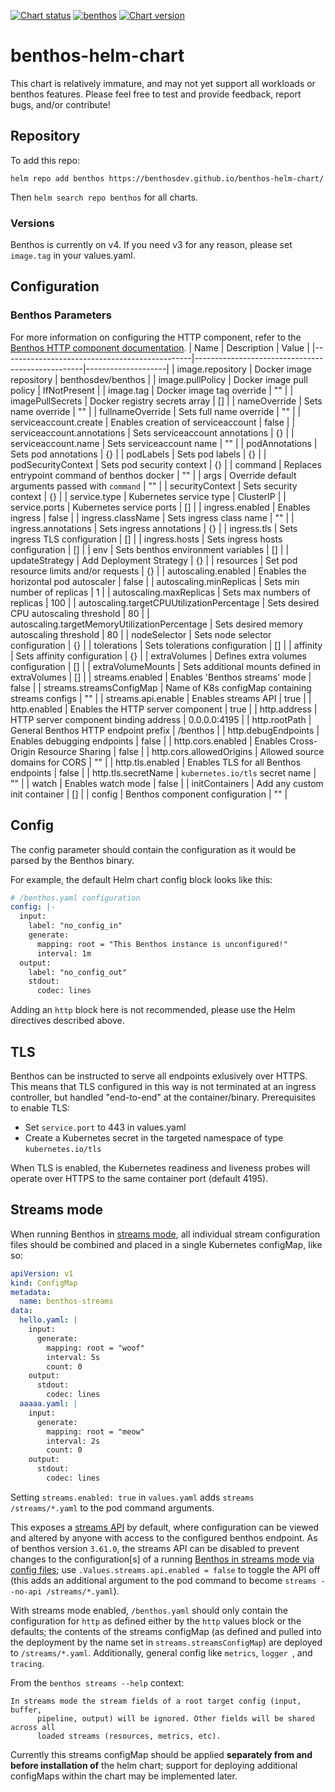[![Chart status](https://img.shields.io/badge/Chart%20status-WIP-yellow)](https://github.com/benthosdev/benthos-helm-chart)
[![benthos](https://img.shields.io/badge/benthos-v4.11.0-green)](https://github.com/Jeffail/benthos/releases/tag/v4.11.0)
[![Chart version](https://img.shields.io/badge/Chart%20version-v0.7.2-green)](https://github.com/benthosdev/benthos-helm-chart/releases/tag/0.7.2)

# benthos-helm-chart

This chart is relatively immature, and may not yet support all workloads or benthos features.  Please feel free to test and provide feedback, report bugs, and/or contribute!

## Repository

To add this repo:
```
helm repo add benthos https://benthosdev.github.io/benthos-helm-chart/
```
Then `helm search repo benthos` for all charts.

### Versions
Benthos is currently on v4.  If you need v3 for any reason, please set `image.tag` in your values.yaml.

## Configuration

### Benthos Parameters

For more information on configuring the HTTP component, refer to the [Benthos HTTP component documentation](https://www.benthos.dev/docs/components/http/about).
| Name                                          | Description                                      | Value              |
|-----------------------------------------------|--------------------------------------------------|--------------------|
| image.repository                              | Docker image repository                          | benthosdev/benthos |
| image.pullPolicy                              | Docker image pull policy                         | IfNotPresent       |
| image.tag                                     | Docker image tag override                        | ""                 |
| imagePullSecrets                              | Docker registry secrets array                    | []                 |
| nameOverride                                  | Sets name override                               | ""                 |
| fullnameOverride                              | Sets full name override                          | ""                 |
| serviceaccount.create                         | Enables creation of serviceaccount               | false              |
| serviceaccount.annotations                    | Sets serviceaccount annotations                  | {}                 |
| serviceaccount.name                           | Sets serviceaccount name                         | ""                 |
| podAnnotations                                | Sets pod annotations                             | {}                 |
| podLabels                                     | Sets pod labels                                  | {}                 |
| podSecurityContext                            | Sets pod security context                        | {}                 |
| command                                       | Replaces entrypoint command of benthos docker     | ""                 |
| args                                          | Override default arguments passed with `command` | ""                 |
| securityContext                               | Sets security context                            | {}                 |
| service.type                                  | Kubernetes service type                          | ClusterIP          |
| service.ports                                 | Kubernetes service ports                         | []                 |
| ingress.enabled                               | Enables ingress                                  | false              |
| ingress.className                             | Sets ingress class name                          | ""                 |
| ingress.annotations                           | Sets ingress annotations                         | {}                 |
| ingress.tls                                   | Sets ingress TLS configuration                   | []                 |
| ingress.hosts                                 | Sets ingress hosts configuration                 | []                 |
| env                                           | Sets benthos environment variables               | []                 |
| updateStrategy                                | Add Deployment Strategy                          | {}                 |
| resources                                     | Set pod resource limits and/or requests          | {}                 |
| autoscaling.enabled                           | Enables the horizontal pod autoscaler            | false              |
| autoscaling.minReplicas                       | Sets min number of replicas                      | 1                  |
| autoscaling.maxReplicas                       | Sets max numbers of replicas                     | 100                |
| autoscaling.targetCPUUtilizationPercentage    | Sets desired CPU autoscaling threshold           | 80                 |
| autoscaling.targetMemoryUtilizationPercentage | Sets desired memory autoscaling threshold        | 80                 |
| nodeSelector                                  | Sets node selector configuration                 | {}                 |
| tolerations                                   | Sets tolerations configuration                   | []                 |
| affinity                                      | Sets affinity configuration                      | {}                 |
| extraVolumes                                  | Defines extra volumes configuration              | []                 |
| extraVolumeMounts                             | Sets additional mounts defined in extraVolumes   | []                 |
| streams.enabled                               | Enables 'Benthos streams' mode                   | false              |
| streams.streamsConfigMap                      | Name of K8s configMap containing streams configs | ""                 |
| streams.api.enable                            | Enables streams API                              | true               |
| http.enabled                                  | Enables the HTTP server component                | true               |
| http.address                                  | HTTP server component binding address            | 0.0.0.0:4195       |
| http.rootPath                                 | General Benthos HTTP endpoint prefix             | /benthos           |
| http.debugEndpoints                           | Enables debugging endpoints                      | false              |
| http.cors.enabled                             | Enables Cross-Origin Resource Sharing            | false              |
| http.cors.allowedOrigins                      | Allowed source domains for CORS                  | ""                 |
| http.tls.enabled                              | Enables TLS for all Benthos endpoints            | false              |
| http.tls.secretName                           | `kubernetes.io/tls` secret name                  | ""                 |
| watch                                         | Enables watch mode                               | false              |
| initContainers                                | Add any custom init container                    | []                 |
| config                                        | Benthos component configuration                  | ""                 |

## Config

The config parameter should contain the configuration as it would be parsed by the Benthos binary.

For example, the default Helm chart config block looks like this:

```yaml
# /benthos.yaml configuration
config: |-
  input:
    label: "no_config_in"
    generate:
      mapping: root = "This Benthos instance is unconfigured!"
      interval: 1m
  output:
    label: "no_config_out"
    stdout:
      codec: lines
```

Adding an `http` block here is not recommended, please use the Helm directives described above.

## TLS

Benthos can be instructed to serve all endpoints exlusively over HTTPS.  This means that TLS configured in this way is not terminated at an ingress controller, but handled "end-to-end" at the container/binary. Prerequisites to enable TLS:
- Set `service.port` to 443 in values.yaml
- Create a Kubernetes secret in the targeted namespace of type `kubernetes.io/tls`

When TLS is enabled, the Kubernetes readiness and liveness probes will operate over HTTPS to the same container port (default 4195).

## Streams mode

When running Benthos in [streams mode](https://www.benthos.dev/docs/guides/streams_mode/about), all individual stream configuration files should be combined and placed in a single Kubernetes configMap, like so:

```yaml
apiVersion: v1
kind: ConfigMap
metadata:
  name: benthos-streams
data:
  hello.yaml: |
    input:
      generate:
        mapping: root = "woof"
        interval: 5s
        count: 0
    output:
      stdout:
        codec: lines
  aaaaa.yaml: |
    input:
      generate:
        mapping: root = "meow"
        interval: 2s
        count: 0
    output:
      stdout:
        codec: lines
```
Setting `streams.enabled: true` in `values.yaml` adds `streams /streams/*.yaml` to the pod command arguments.  

This exposes a [streams API](https://www.benthos.dev/docs/guides/streams_mode/streams_api) by default, where configuration can be viewed and altered by anyone with access to the configured benthos endpoint.  As of benthos version `3.61.0`, the streams API can be disabled to prevent changes to the configuration[s] of a running [Benthos in streams mode via config files](https://www.benthos.dev/docs/guides/streams_mode/using_config_files); use `.Values.streams.api.enabled = false` to toggle the API off (this adds an additional argument to the pod command to become `streams --no-api /streams/*.yaml`).

With streams mode enabled, `/benthos.yaml` should only contain the configuration for `http` as defined either by the `http` values block or the defaults; the contents of the streams configMap (as defined and pulled into the deployment by the name set in `streams.streamsConfigMap`) are deployed to `/streams/*.yaml`. Additionally, general config like `metrics`, `logger `, and `tracing`.

From the `benthos streams --help` context:

```
In streams mode the stream fields of a root target config (input, buffer,
      pipeline, output) will be ignored. Other fields will be shared across all
      loaded streams (resources, metrics, etc).
```

Currently this streams configMap should be applied **separately from and before installation of** the helm chart; support for deploying additional configMaps within the chart may be implemented later.
